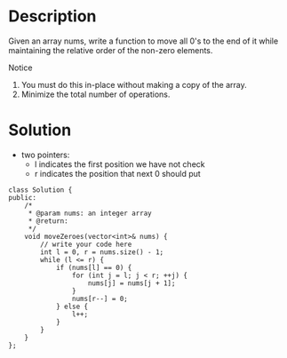 # Description

Given an array nums, write a function to move all 0's to the end of it while maintaining the relative order of the non-zero elements.

 Notice

1. You must do this in-place without making a copy of the array.
2. Minimize the total number of operations.

# Solution

- two pointers:
  - l indicates the first position we have not check
  - r indicates the position that next 0 should put

```
class Solution {
public:
    /*
     * @param nums: an integer array
     * @return: 
     */
    void moveZeroes(vector<int>& nums) {
        // write your code here
        int l = 0, r = nums.size() - 1;
        while (l <= r) {
            if (nums[l] == 0) {
                for (int j = l; j < r; ++j) {
                    nums[j] = nums[j + 1];
                }
                nums[r--] = 0;
            } else {
                l++;
            }
        }
    }
};
```

